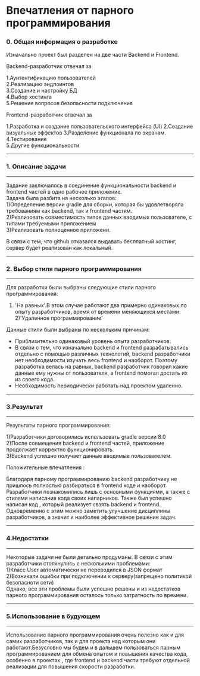 # Впечатления от парного программирования 
### 0. Общая информация о разработке 
Изначально проект был разделен на две части Backend и Frontend. 

Backend-разработчик отвечал за
  
1.Аунтентификацию пользователей  
2.Реализацию эндпоинтов  
3.Создание и настройку БД    
4.Выбор хостинга  
5.Решение вопросов безопасности подключения  
  
Frontend-разработчик отвечал 
за 
     
1.Разработка и создание пользовательского интерфейса (UI)
2.Создание визуальных эффектов
3.Разделение функционала по экранам.  
4.Тестирование   
5.Другие функциональности

---

### 1. Описание задачи 
---

Задание заключалось в соединение функциональности backend и frontend частей в одно рабочее приложение.  
Задача была разбита на несколько этапов:  
1)Определение версии gradle для сборки, которая бы удовлетворяла требованиям как backend, так и frontend частям.  
2)Реализовать совместимость типов данных вводимых пользователе, с типами требуемыми приложением   
3)Реализовать полноценное приложени.
  
В связи с тем, что github отказался выдавать бесплатный хостинг, сервер будет реализован как локальный.

---
### 2. Выбор стиля парного программирования 
---

Для разработки были выбраны следующие стили парного программирования:
1) 'На равных'.В этом случае работают два примерно одинаковых по опыту разработчиков, время от времени меняющихся местами.
2)'Удаленное программирование' 

Данные стили были выбраны по нескольким причинам: 
- Приблизительно одинаковый уровень опыта разработчиков. 
- В связи с тем, что изначально backend и frontend разрабатывались отдельно с помощью различных технологий, backend разработчики нет необходимости изучать весь frontend и наоборот. Поэтому разработка велась на равных, backend разработчик говорил какие данные ему нужны от пользователя, а frontend помогал достать их из своего кода.
- Необходимость периодически работать над проектом удаленно.

---
### 3.Результат 

---
Результаты парного программирования:

1)Разработчики договорились использовать gradle версии 8.0   
2)После совмещения backend и frontend частей, приложение продолжает корректно функционировать.   
3)Backend успешно получает данные вводимые пользователем.

Положительные впечатления :  

Благодаря парному программированию backend разработчику не пришлось полностью разбираться в frontend коде и наоборот. Разработчики познакомились лишь с основными функциями, а также с стилями написания кода своих напарников. Также был успешно написан код , который реализует свзять  backend и frontend. Одновременно с этим можно заметить улучшение дисциплины разработчиков, а значит и наиболее эффективное решение задач.

---
### 4.Недостатки

---
Некоторые задачи не были детально продуманы. В связи с этим разработчики столкнулись с несколькими проблемами:  
1)Класс User автоматически не переводился в JSON формат 
2)Возникали ошибки при подключении к серверу(запрещено политикой безопасноти сети)  
Однако, все эти проблемы были успешно решены и из недостатков парного программирования осталось только затратность по времени. 

---
### 5.Использование в будующем

---
Использование парного программирования очень полезно как и для самих разработчиков, так и для проекта над которым они работают.Безусловно мы будем и в дальшем пользоваться парным программированием для обмена опытом и повышения качества кода, особенно в проектах , где frontend и backend части требуют отдельной реализации для повышения скорости разработки.
